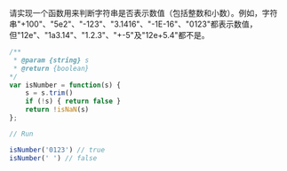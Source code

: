 请实现一个函数用来判断字符串是否表示数值（包括整数和小数）。例如，字符串"+100"、"5e2"、"-123"、"3.1416"、"-1E-16"、"0123"都表示数值，但"12e"、"1a3.14"、"1.2.3"、"+-5"及"12e+5.4"都不是。

```js
/**
 * @param {string} s
 * @return {boolean}
*/
var isNumber = function(s) {
    s = s.trim()
    if (!s) { return false }
    return !isNaN(s)
};

// Run

isNumber('0123') // true
isNumber(' ') // false

```

